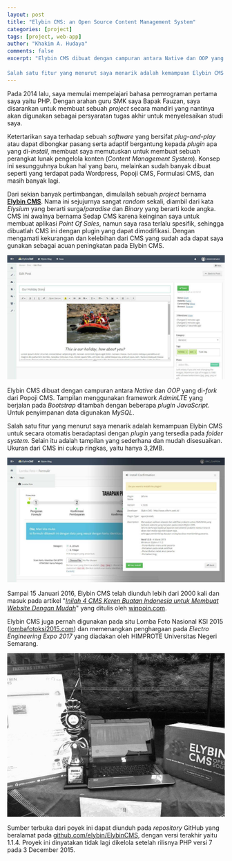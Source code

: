 ```yaml
---
layout: post
title: "Elybin CMS: an Open Source Content Management System"
categories: [project]
tags: [project, web-app]
author: "Khakim A. Hudaya"
comments: false
excerpt: "Elybin CMS dibuat dengan campuran antara Native dan OOP yang di-fork dari Popoji CMS. Tampilan menggunakan framework AdminLTE yang berjalan pada Bootstrap ditambah dengan beberapa plugin JavaScript. Untuk penyimpanan data digunakan MySQL.

Salah satu fitur yang menurut saya menarik adalah kemampuan Elybin CMS untuk secara otomatis beradaptasi dengan plugin yang tersedia pada folder system. Selain itu adalah tampilan yang sederhana dan mudah disesuaikan. Ukuran dari CMS ini cukup ringkas, yaitu hanya 3,2MB."
---
```


Pada 2014 lalu, saya memulai mempelajari bahasa pemrograman pertama saya yaitu PHP. Dengan arahan guru SMK saya Bapak Fauzan, saya disarankan untuk membuat sebuah *project* secara mandiri yang nantinya akan digunakan sebagai persyaratan tugas akhir untuk menyelesaikan studi saya. 

Ketertarikan saya terhadap sebuah *software* yang bersifat *plug-and-play* atau dapat dibongkar pasang serta adaptif bergantung kepada *plugin* apa yang di-*install*, membuat saya memutuskan untuk membuat sebuah perangkat lunak pengelola konten (*Content Management System*). Konsep ini sesungguhnya bukan hal yang baru, melainkan sudah banyak dibuat seperti yang terdapat pada Wordpress, Popoji CMS, Formulasi CMS, dan masih banyak lagi.

Dari sekian banyak pertimbangan, dimulailah sebuah *project* bernama <a href="https://web.archive.org/web/20160722184522/http://www.elybin.com/">**Elybin CMS**</a>. Nama ini sejujurnya sangat *random* sekali, diambil dari kata *Elysium* yang berarti surga/*paradise* dan *Binary* yang berarti kode angka. CMS ini awalnya bernama Sedap CMS karena keinginan saya untuk membuat aplikasi *Point Of Sales*, namun saya rasa terlalu spesifik, sehingga dibuatlah CMS ini dengan plugin yang dapat dimodifikasi. Dengan mengamati kekurangan dan kelebihan dari CMS yang sudah ada dapat saya gunakan sebagai acuan peningkatan pada Elybin CMS.

![alt text](/assets/img/blog/elybin-ss2.jpg "Mengubah Tulisan pada Elybin CMS")

Elybin CMS dibuat dengan campuran antara *Native* dan *OOP* yang di-*fork* dari Popoji CMS. Tampilan menggunakan framework *AdminLTE* yang berjalan pada *Bootstrap* ditambah dengan beberapa *plugin* *JavaScript*. Untuk penyimpanan data digunakan *MySQL*.

Salah satu fitur yang menurut saya menarik adalah kemampuan Elybin CMS untuk secara otomatis beradaptasi dengan *plugin* yang tersedia pada *folder system*. Selain itu adalah tampilan yang sederhana dan mudah disesuaikan. Ukuran dari CMS ini cukup ringkas, yaitu hanya 3,2MB.

![alt text](/assets/img/blog/elybin-ss1.jpg "Tampilan Saat Menginstall Plugin")

Sampai 15 Januari 2016, Elybin CMS telah diunduh lebih dari 2000 kali dan masuk pada artikel "<a href="https://web.archive.org/web/20201028143313/https://winpoin.com/inilah-4-cms-keren-buatan-indonesia-untuk-membuat-website-dengan-mudah/">*Inilah 4 CMS Keren Buatan Indonesia untuk Membuat Website Dengan Mudah*</a>" yang ditulis oleh <a href="https://web.archive.org/web/20201028143313/https://winpoin.com/inilah-4-cms-keren-buatan-indonesia-untuk-membuat-website-dengan-mudah/">winpoin.com</a>. 

Elybin CMS juga pernah digunakan pada situ Lomba Foto Nasional KSI 2015 (<a href="https://web.archive.org/web/20160317210959/http://www.lombafotoksi2015.com/">lombafotoksi2015.com</a>) dan memenangkan penghargaan pada *Electro Engineering Expo 2017* yang diadakan oleh HIMPROTE Universitas Negeri Semarang.

![alt text](/assets/img/blog/eee2017.jpg "Penghargaan pada Electro Engineering Expo 2017")

Sumber terbuka dari poyek ini dapat diunduh pada *repository* GitHub yang beralamat pada <a href="https://github.com/elybin/ElybinCMS" class="code">github.com/elybin/ElybinCMS</a>, dengan versi terakhir yaitu 1.1.4. Proyek ini dinyatakan tidak lagi dikelola setelah rilisnya PHP versi 7 pada 3 December 2015. 